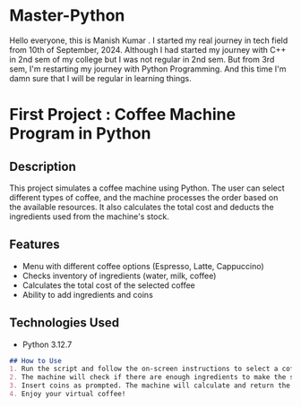 # Master-Python
Hello everyone, this is Manish Kumar . I started my real journey in tech field from 10th of September, 2024. Although I had started my journey with C++ in 2nd sem of my college but I was not regular in 2nd sem. But from 3rd sem, I'm restarting my journey with Python Programming. And this time I'm damn sure that I will be regular in learning things.

# First Project : Coffee Machine Program in Python
## Description
This project simulates a coffee machine using Python. The user can select different types of coffee, and the machine processes the order based on the available resources. It also calculates the total cost and deducts the ingredients used from the machine's stock.
## Features
- Menu with different coffee options (Espresso, Latte, Cappuccino)
- Checks inventory of ingredients (water, milk, coffee)
- Calculates the total cost of the selected coffee
- Ability to add ingredients and coins
## Technologies Used
- Python 3.12.7

```markdown
## How to Use
1. Run the script and follow the on-screen instructions to select a coffee type.
2. The machine will check if there are enough ingredients to make the selected coffee.
3. Insert coins as prompted. The machine will calculate and return the change.
4. Enjoy your virtual coffee!


